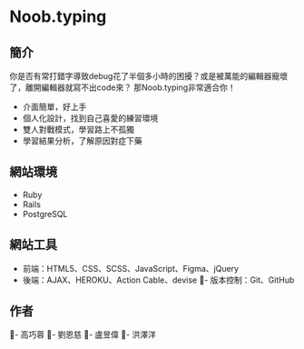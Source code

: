 # Noob.typing

## 簡介
你是否有常打錯字導致debug花了半個多小時的困擾？或是被萬能的編輯器寵壞了，離開編輯器就寫不出code來？
那Noob.typing非常適合你！
- 介面簡單，好上手
- 個人化設計，找到自己喜愛的練習環境
- 雙人對戰模式，學習路上不孤獨
- 學習結果分析，了解原因對症下藥

## 網站環境
- Ruby 
- Rails 
- PostgreSQL 

## 網站工具
- 前端：HTML5、CSS、SCSS、JavaScript、Figma、jQuery
- 後端：AJAX、HEROKU、Action Cable、devise
- 版本控制：Git、GitHub

## 作者
- 高巧蓉
- 劉恩慈
- 盧昱偉
- 洪澤洋